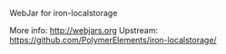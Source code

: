 WebJar for iron-localstorage

More info: http://webjars.org
Upstream:  https://github.com/PolymerElements/iron-localstorage/
